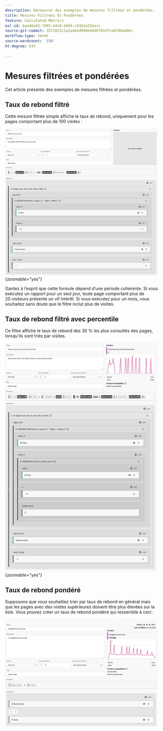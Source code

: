```yaml
---
description: Découvrez des exemples de mesures filtrées et pondérées.
title: Mesures Filtrées Et Pondérées
feature: Calculated Metrics
exl-id: bea46e03-7d05-44c8-b654-c61b1e32becc
source-git-commit: 35f2812c1a1a4eed090e04d67014fcebf88a80ec
workflow-type: tm+mt
source-wordcount: '158'
ht-degree: 63%

---
```


# Mesures filtrées et pondérées

Cet article présente des exemples de mesures filtrées et pondérées.

## Taux de rebond filtré

Cette mesure filtrée simple affiche le taux de rebond, uniquement pour les pages comportant plus de 100 visites :

![ Taux de rebond filtré ](assets/filtered-bounce-rate.png){zoomable="yes"}

Gardez à l’esprit que cette formule dépend d’une période cohérente. Si vous exécutez un rapport pour un seul jour, toute page comportant plus de 20 visiteurs présente un vif intérêt. Si vous exécutez pour un mois, vous souhaitez sans doute que le filtre inclut plus de visites.

## Taux de rebond filtré avec percentile

Ce filtre affiche le taux de rebond des 30 % les plus consultés des pages, lorsqu’ils sont triés par visites.

![Taux de rebond filtré avec percentile](assets/filtered-bounce-rate-with-percentile.png){zoomable="yes"}

## Taux de rebond pondéré

Supposons que vous souhaitiez trier par taux de rebond en général mais que les pages avec des visites supérieures doivent être plus élevées sur la liste. Vous pouvez créer un taux de rebond pondéré qui ressemble à ceci :

![](assets/weighted-bounce-rate.png)

